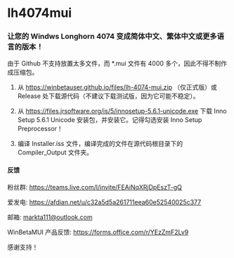 # lh4074mui
### 让您的 Windws Longhorn 4074 变成简体中文、繁体中文或更多语言的版本！
由于 Github 不支持放置太多文件，而 *.mui 文件有 4000 多个，因此不得不制作成压缩包。
1. 从 https://winbetauser.github.io/files/lh-4074-mui.zip （仅正式版）或 Release 处下载源代码（不建议下载测试版，因为它可能不稳定）。

2. 从 https://files.jrsoftware.org/is/5/innosetup-5.6.1-unicode.exe 下载 Inno Setup 5.6.1 Unicode 安装包，并安装它。记得勾选安装 Inno Setup Preprocessor！

3. 编译 Installer.iss 文件，编译完成的文件在源代码根目录下的 Compiler_Output 文件夹。

#### 反馈
粉丝群: https://teams.live.com/l/invite/FEAiNqXRjDpEszT-gQ

爱发电: https://afdian.net/u/c32a5d5a261711eea60e52540025c377

邮箱: markta111@outlook.com

WinBetaMUI 产品反馈: https://forms.office.com/r/YEzZmF2Lv9

感谢支持！
